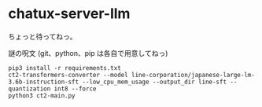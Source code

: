 # chatux-server-llm

ちょっと待ってねっ。

謎の呪文
(git、python、pip は各自で用意してねっ)

```
pip3 install -r requirements.txt
ct2-transformers-converter --model line-corporation/japanese-large-lm-3.6b-instruction-sft --low_cpu_mem_usage --output_dir line-sft --quantization int8 --force
python3 ct2-main.py
```

